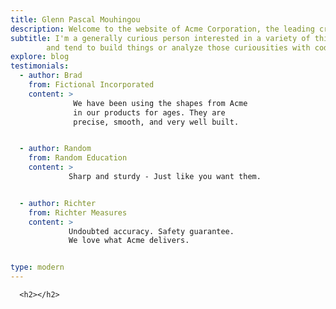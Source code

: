 ```yaml
---
title: Glenn Pascal Mouhingou
description: Welcome to the website of Acme Corporation, the leading creator of digital shapes on the planet, providing precise shape creations that are ready to use.
subtitle: I'm a generally curious person interested in a variety of things, 
        and tend to build things or analyze those curiousities with code. 
explore: blog
testimonials:
  - author: Brad
    from: Fictional Incorporated
    content: >
              We have been using the shapes from Acme 
              in our products for ages. They are 
              precise, smooth, and very well built.


  - author: Random
    from: Random Education
    content: >
             Sharp and sturdy - Just like you want them.


  - author: Richter
    from: Richter Measures
    content: >
             Undoubted accuracy. Safety guarantee.
             We love what Acme delivers.


type: modern
---
```



      <h2></h2>
